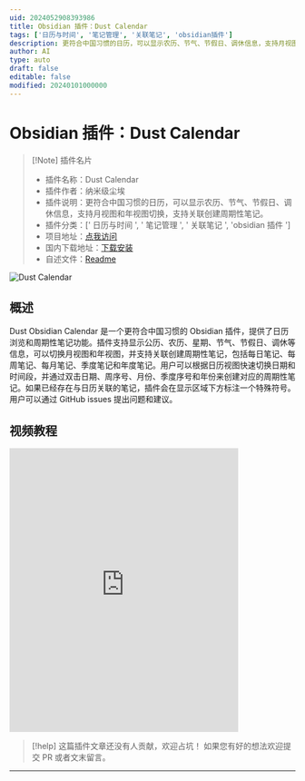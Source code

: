 ```yaml
---
uid: 2024052908393986
title: Obsidian 插件：Dust Calendar
tags: ['日历与时间', '笔记管理', '关联笔记', 'obsidian插件']
description: 更符合中国习惯的日历，可以显示农历、节气、节假日、调休信息，支持月视图和年视图切换，支持关联创建周期性笔记。
author: AI
type: auto
draft: false
editable: false
modified: 20240101000000
---
```


# Obsidian 插件：Dust Calendar

> [!Note] 插件名片
> - 插件名称：Dust Calendar
> - 插件作者：纳米级尘埃
> - 插件说明：更符合中国习惯的日历，可以显示农历、节气、节假日、调休信息，支持月视图和年视图切换，支持关联创建周期性笔记。
> - 插件分类：[' 日历与时间 ', ' 笔记管理 ', ' 关联笔记 ', 'obsidian 插件 ']
> - 项目地址：[点我访问](https://github.com/a-nano-dust/dust-obsidian-calendar)
> - 国内下载地址：[下载安装](https://pkmer.cn/products/plugin/pluginMarket/?dust-calendar)
> - 自述文件：[Readme](https://ghproxy.net/https://raw.githubusercontent.com/a-nano-dust/dust-obsidian-calendar/master/README.md)

![Dust Calendar](https://cdn.pkmer.cn/covers/dust-calendar.jpeg!pkmer)

## 概述

Dust Obsidian Calendar 是一个更符合中国习惯的 Obsidian 插件，提供了日历浏览和周期性笔记功能。插件支持显示公历、农历、星期、节气、节假日、调休等信息，可以切换月视图和年视图，并支持关联创建周期性笔记，包括每日笔记、每周笔记、每月笔记、季度笔记和年度笔记。用户可以根据日历视图快速切换日期和时间段，并通过双击日期、周序号、月份、季度序号和年份来创建对应的周期性笔记。如果已经存在与日历关联的笔记，插件会在显示区域下方标注一个特殊符号。用户可以通过 GitHub issues 提出问题和建议。


## 视频教程

<iframe src="https://player.bilibili.com/player.html?isOutside=true&aid=1656103046&bvid=BV1FE421P71N&cid=1609048037&p=1&autoplay=false" scrolling="no" border="0" frameborder="no" framespacing="0" allowfullscreen="true" width="80%" height="500"> </iframe>

 
> [!help]
> 这篇插件文章还没有人贡献，欢迎占坑！
> 如果您有好的想法欢迎提交 PR 或者文末留言。

---




